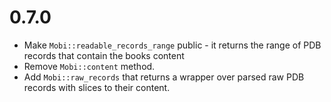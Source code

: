 # 0.7.0
- Make `Mobi::readable_records_range` public - it returns the range of PDB records that contain the books content
- Remove `Mobi::content` method.
- Add `Mobi::raw_records` that returns a wrapper over parsed raw PDB records with slices to their content.

